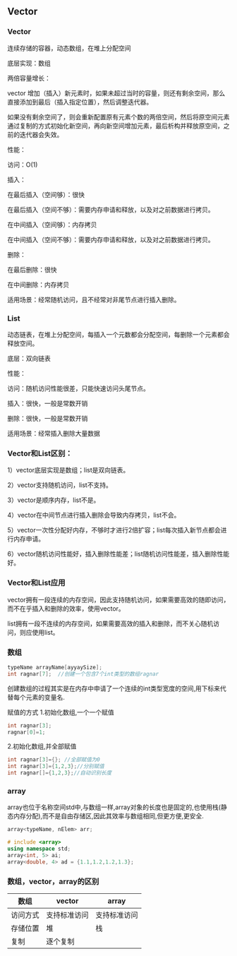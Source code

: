 ## Vector

### Vector

连续存储的容器，动态数组，在堆上分配空间

底层实现：数组

两倍容量增长：

vector 增加（插入）新元素时，如果未超过当时的容量，则还有剩余空间，那么直接添加到最后（插入指定位置），然后调整迭代器。

如果没有剩余空间了，则会重新配置原有元素个数的两倍空间，然后将原空间元素通过复制的方式初始化新空间，再向新空间增加元素，最后析构并释放原空间，之前的迭代器会失效。

性能：

访问：O(1)

插入：

在最后插入（空间够）：很快

在最后插入（空间不够）：需要内存申请和释放，以及对之前数据进行拷贝。

在中间插入（空间够）：内存拷贝

在中间插入（空间不够）：需要内存申请和释放，以及对之前数据进行拷贝。

删除：

在最后删除：很快

在中间删除：内存拷贝

适用场景：经常随机访问，且不经常对非尾节点进行插入删除。

### List

动态链表，在堆上分配空间，每插入一个元数都会分配空间，每删除一个元素都会释放空间。

底层：双向链表

性能：

访问：随机访问性能很差，只能快速访问头尾节点。

插入：很快，一般是常数开销

删除：很快，一般是常数开销

适用场景：经常插入删除大量数据

### Vector和List区别：

1）vector底层实现是数组；list是双向链表。

2）vector支持随机访问，list不支持。

3）vector是顺序内存，list不是。

4）vector在中间节点进行插入删除会导致内存拷贝，list不会。

5）vector一次性分配好内存，不够时才进行2倍扩容；list每次插入新节点都会进行内存申请。

6）vector随机访问性能好，插入删除性能差；list随机访问性能差，插入删除性能好。

### Vector和List应用

vector拥有一段连续的内存空间，因此支持随机访问，如果需要高效的随即访问，而不在乎插入和删除的效率，使用vector。

list拥有一段不连续的内存空间，如果需要高效的插入和删除，而不关心随机访问，则应使用list。

### 数组

```cpp
typeName arrayName[ayyaySize];
int ragnar[7];  //创建一个包含7个int类型的数组ragnar
```

创建数组的过程其实是在内存中申请了一个连续的int类型宽度的空间,用下标来代替每个元素的变量名.

赋值的方式
1.初始化数组,一个一个赋值

```cpp
int ragnar[3];
ragnar[0]=1;
```

2.初始化数组,并全部赋值

```cpp
int ragnar[3]={}; //全部赋值为0
int ragnar[3]={1,2,3};//分别赋值
int ragnar[]={1,2,3};//自动识别长度
```

### array

array也位于名称空间std中,与数组一样,array对象的长度也是固定的,也使用栈(静态内存分配),而不是自由存储区,因此其效率与数组相同,但更方便,更安全.

```cpp
array<typeName, nElem> arr;

# include <array>
using namespace std;
array<int, 5> ai;
array<double, 4> ad = {1.1,1.2,1.2,1.3};
```

### 数组，vector，array的区别

| 数组     | vector       | array        |
| -------- | ------------ | ------------ |
| 访问方式 | 支持标准访问 | 支持标准访问 |
| 存储位置 | 堆           | 栈           |
| 复制     | 逐个复制     |              |